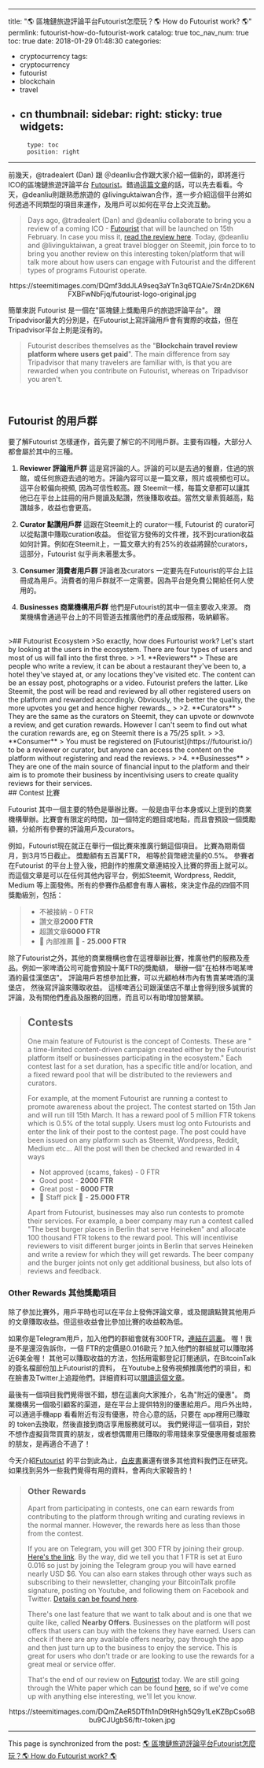 
---
title: "🌎  區塊鏈旅遊評論平台Futourist怎麼玩？🌎   How do Futourist work? 🌎"
permlink: futourist-how-do-futourist-work
catalog: true
toc_nav_num: true
toc: true
date: 2018-01-29 01:48:30
categories:
- cryptocurrency
tags:
- cryptocurrency
- futourist
- blockchain
- travel
- cn
thumbnail: 
sidebar:
    right:
        sticky: true
widgets:
    -
        type: toc
        position: right
---


前幾天，@tradealert (Dan) 跟 ＠deanliu合作跟大家介紹一個新的，即將進行ICO的區塊鏈旅遊評論平台 [Futourist](https://futourist.io/)。錯過[這篇文章](https://steemit.com/cryptocurrency/@deanliu/token-review-travel-write-reviews-and-get-paid-with-futourist)的話，可以先去看看。今天，@deanliu則跟熟悉旅遊的 @livinguktaiwan合作，進一步介紹這個平台將如何透過不同類型的項目來運作，及用戶可以如何在平台上交流互動。
>Days ago, @tradealert (Dan) and @deanliu collaborate to bring you a review of a coming ICO - [Futourist](https://futourist.io/) that will be launched on 15th February.  In case you miss it, [read the review here](https://steemit.com/cryptocurrency/@deanliu/token-review-travel-write-reviews-and-get-paid-with-futourist).  Today, @deanliu and @livinguktaiwan, a great travel blogger on Steemit, join force to to bring you another review on this interesting token/platform that will talk more about how users can engage with Futourist and the different types of programs Futourist operate.

<center>https://steemitimages.com/DQmf3ddJLA9seq3aYTn3q6TQAie7Sr4n2DK6NFXBFwNbFjq/futourist-logo-original.jpg</center>

簡單來説 Futourist 是一個在"區塊鏈上獎勵用戶的旅遊評論平台"。 跟Tripadvisor最大的分別是，在Futourist上寫評論用戶會有實際的收益，但在Tripadvisor平台上則是沒有的。
>Futourist describes themselves as the "**Blockchain travel review platform where users get paid**".  The main difference from say Tripadvisor that many travelers are familiar with, is that you are rewarded when you contribute on Futourist, whereas on Tripadvisor  you aren't.
<br>

## Futourist 的用戶群

要了解Futourist 怎樣運作，首先要了解它的不同用戶群。主要有四種，大部分人都會屬於其中的三種。

1. **Reviewer 評論用戶群**
   這是寫評論的人。評論的可以是去過的餐廳，住過的旅館，或任何旅遊去過的地方。評論內容可以是一篇文章，照片或視頻也可以。這平台較偏向視頻, 因為可信性較高。跟 Steemit一樣，每篇文章都可以讓其他已在平台上註冊的用戶閱讀及點讚，然後賺取收益。當然文章素質越高，點讚越多，收益也會更高。

2. **Curator 點讚用戶群**
   這跟在Steemit上的 curator一樣, Futourist 的 curator可以從點讚中賺取curation收益。 但從官方發佈的文件裡，找不到curation收益如何計算。例如在Steemit上，一篇文章大約有25%的收益將歸於curators，這部分，Futourist 似乎尚未著墨太多。

3. **Consumer 消費者用戶群**
   評論者及curators 一定要先在Futourist的平台上註冊成為用戶。消費者的用戶群就不一定需要。因為平台是免費公開給任何人使用的。

4. **Businesses 商業機構用戶群**
   他們是Futourist的其中一個主要收入來源。 商業機構會通過平台上的不同管道去推廣他們的產品或服務，吸納顧客。
<br>
>## Futourist Ecosystem
>So exactly, how does Furtourist work?  Let's start by looking at the users in the ecosystem.  There are four types of users and most of us will fall into the first three.
>
>1. **Reviewers**
>  These are people who write a review, it can be about a restaurant they've been to, a hotel they've stayed at, or any locations they've visited etc.  The content can be an essay post, photographs or a video.  Futourist prefers the latter.   Like Steemit, the post will be read and reviewed by all other registered users on the platform and rewarded accordingly.  Obviously, the better the quality, the more upvotes you get and hence higher rewards._
>
>2. **Curators**
>   They are the same as the curators on Steemit, they can upvote or downvote a review, and get curation rewards.  However I can't seem to find out what the curation rewards are, eg on Steemit there is a 75/25 split.
>
>3. **Consumer**
>   You must be registered on [Futourist](https://futourist.io/) to be a reviewer or curator, but anyone can access the content on the platform without registering and read the reviews. 
>
>4. **Businesses**
>   They are one of the main source of financial input to the platform and their aim is to promote their business by incentivising users to create quality reviews for their services.

<br>
## Contest 比賽

Futourist 其中一個主要的特色是舉辦比賽。一般是由平台本身或以上提到的商業機構舉辦。比賽會有限定的時間，加一個特定的題目或地點，而且會預設一個獎勵額，分給所有參賽的評論用戶及curators。

例如，Futourist現在就正在舉行一個比賽來推廣行銷這個項目。 比賽為期兩個月，到3月15日截止。 獎勵額有五百萬FTR， 相等於貨幣總流量的0.5%。 參賽者在Futourist 的平台上登入後，把創作的推廣文章連結投入比賽的界面上就可以。而這個文章是可以在任何其他內容平台，例如Steemit, Wordpress, Reddit, Medium 等上面發佈。所有的參賽作品都會有專人審核，來決定作品的四個不同獎勵級別，包括：

> - 不被接納  - 0 FTR
> - 讚文章**2000 FTR**
> - 超讚文章**6000 FTR**
> - 🦄 內部推薦 🦄 - **25.000 FTR**

除了Futourist之外，其他的商業機構也會在這裡舉辦比賽，推廣他們的服務及產品。例如一家啤酒公司可能會預設十萬FTR的獎勵額， 舉辦一個"在柏林市喝某啤酒的最佳漢堡店"。 評論用戶若想參加比賽，可以光顧柏林市內有售賣某啤酒的漢堡店， 然後寫評論來賺取收益。 這樣啤酒公司跟漢堡店不單止會得到很多誠實的評論，及有關他們產品及服務的回應，而且可以有助增加營業額。
<br>
>## Contests
>One main feature of Futourist is the concept of Contests.  These are " a time-limited content-driven campaign created either by the Futourist platform itself or businesses participating in the ecosystem."  Each contest last for a set duration, has a specific title and/or location,  and a fixed reward pool that will be distributed to the reviewers and curators.
>
>For example, at the moment Futourist are running a contest to promote awareness about the project.  The contest started on 15th Jan and will run till 15th March.  It has a reward pool of 5 million FTR tokens which is 0.5% of the total supply.  Users must log onto Futourists and enter the link of their post to the contest page.  The post could have been issued on any platform such as Steemit, Wordpress, Reddit, Medium etc...  All the  post will then be checked and  rewarded in 4 ways
>
> - Not approved (scams, fakes) - 0 FTR
> - Good post - **2000 FTR**
> - Great post - **6000 FTR**
> - 🦄 Staff pick 🦄 - **25.000 FTR**
>
>Apart from Futourist, businesses may also run contests to promote their services.  For example, a beer company may run a contest called "The best burger places in Berlin that serve Heineken" and allocate 100 thousand FTR tokens to the reward pool.    This will incentivise reviewers to visit different burger joints in Berlin that serves Heineken and write a review for which they will get rewards.  The beer company and the burger joints not only get additional business, but also lots of reviews and feedback.

### Other Rewards 其他獎勵項目
除了參加比賽外，用戶平時也可以在平台上發佈評論文章，或及閱讀點贊其他用戶的文章賺取收益。但這些收益會比參加比賽的收益較為低。

如果你是Telegram用戶，加入他們的群組會就有300FTR，[連結在這裏](https://futourist.io/compete/telegram)。 喔！我是不是還沒告訴你，一個 FTR的定價是0.016歐元？加入他們的群組就可以賺取將近6美金喔！ 其他可以賺取收益的方法，包括用電郵登記訂閱通訊，在BitcoinTalk的簽名檔部份加上Futourist的資料， 在Youtube上發佈視頻推廣他們的項目，和在臉書及Twitter上追蹤他們。詳細資料可以[閱讀這個文章](https://medium.com/futourist/futourist-crowdsale-community-competitions-c9bb67aaba39)。

最後有一個項目我們覺得很不錯，想在這裏向大家推介，名為"附近的優惠"。 商業機構另一個吸引顧客的渠道，是在平台上提供特別的優惠給用戶。用戶外出時，可以通過手機app 看看附近有沒有優惠，符合心意的話，只要在 app裡用已賺取的 token去換取，然後直接到商店享用服務就可以。 我們覺得這一個項目，對於不想作虛擬貨幣買賣的朋友，或者想偶爾用已賺取的零用錢來享受優惠用餐或服務的朋友，是再適合不過了！ 

今天介紹[Futourist](https://futourist.io/) 的平台到此為止，[白皮書](https://futourist.io/whitepaper)裏還有很多其他資料我們正在研究。如果找到另外一些我們覺得有用的資料，會再向大家報告的！

>### Other Rewards
>Apart from participating in contests, one can earn rewards from contributing to the platform through writing and curating reviews in the normal manner. However, the rewards here as less than those from the contest.
>
>If you are on Telegram, you will get 300 FTR by joining their group. [Here's the link](https://futourist.io/compete/telegram).  By the way, did we tell you that 1 FTR is set at Euro 0.016 so just by joining the Telegram group you will have earned nearly USD $6.  You can also earn stakes through other ways such as subscribing to their newsletter, changing your BitcoinTalk profile signature, posting on Youtube, and following them on Facebook and Twitter.  [Details can be found here](https://medium.com/futourist/futourist-crowdsale-community-competitions-c9bb67aaba39).
>
>There's one last feature that we want to talk about and is one that we quite like, called **Nearby Offers**.  Businesses on the platform will post offers that users can buy with the tokens they have earned.   Users can check if there are any available offers nearby, pay through the app and then just turn up to the business to enjoy the service. This is great for users who don't trade or are looking to use the rewards for a great meal or service offer.
>
>That's the end of our review  on [Futourist](https://futourist.io/) today. We are still going through the White paper which can be found [here](https://futourist.io/whitepaper), so if we've come up with anything else interesting, we'll let you know. 

<center>https://steemitimages.com/DQmZAeR5DTfh1nD9tRHgh5Q9y1LeKZBpCso6Bbu9CJUgbS6/ftr-token.jpg</center>

- - -

This page is synchronized from the post: [🌎  區塊鏈旅遊評論平台Futourist怎麼玩？🌎   How do Futourist work? 🌎](https://steemit.com/@deanliu/futourist-how-do-futourist-work)
